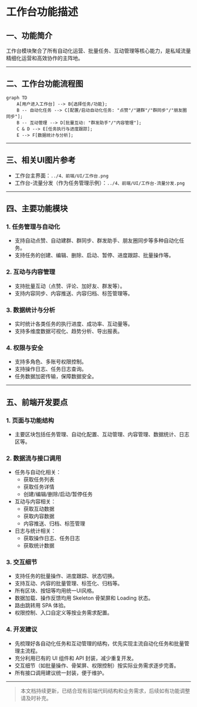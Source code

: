 # 工作台功能描述

## 一、功能简介
工作台模块聚合了所有自动化运营、批量任务、互动管理等核心能力，是私域流量精细化运营和高效协作的主阵地。

---

## 二、工作台功能流程图

```mermaid
graph TD
    A[用户进入工作台] --> B{选择任务/功能};
    B -- 自动化任务 --> C[配置/启动自动化任务: "点赞"/"建群"/"群同步"/"朋友圈同步"];
    B -- 互动管理 --> D[批量互动: "群发助手"/"内容管理"];
    C & D --> E[任务执行与进度跟踪];
    E --> F[数据统计与分析];
```

---

## 三、相关UI图片参考
- 工作台主界面：`../4、前端/UI/工作台.png`
- 工作台-流量分发（作为任务管理示例）：`../4、前端/UI/工作台-流量分发.png`

---

## 四、主要功能模块

### 1. 任务管理与自动化
- 支持自动点赞、自动建群、群同步、群发助手、朋友圈同步等多种自动化任务。
- 支持任务的创建、编辑、删除、启动、暂停、进度跟踪、批量操作等。

### 2. 互动与内容管理
- 支持批量互动（点赞、评论、加好友、群发等）。
- 支持内容同步、内容推送、内容归档、标签管理等。

### 3. 数据统计与分析
- 实时统计各类任务的执行进度、成功率、互动量等。
- 支持多维度数据可视化、趋势分析、导出报表。

### 4. 权限与安全
- 支持多角色、多账号权限控制。
- 支持操作日志、任务日志查询。
- 任务数据加密传输，保障数据安全。

---

## 五、前端开发要点

### 1. 页面与功能结构
- 主要区块包括任务管理、自动化配置、互动管理、内容管理、数据统计、日志区等。

### 2. 数据流与接口调用
- 任务与自动化相关：
  - 获取任务列表
  - 获取任务详情
  - 创建/编辑/删除/启动/暂停任务
- 互动与内容相关：
  - 获取互动数据
  - 获取内容数据
  - 内容推送、归档、标签管理
- 日志与统计相关：
  - 获取操作日志、任务日志
  - 获取统计数据

### 3. 交互细节
- 支持任务的批量操作、进度跟踪、状态切换。
- 支持互动、内容的批量管理、标签化、归档等。
- 所有区块、按钮等均用统一UI风格。
- 数据加载、操作反馈均用 Skeleton 骨架屏和 Loading 状态。
- 路由跳转用 SPA 体验。
- 权限控制、入口自定义等按业务需求配置。

### 4. 开发建议
- 先梳理好各自动化任务和互动管理的结构，优先实现主流自动化任务和批量管理主流程。
- 充分利用已有的 UI 组件和 API 封装，减少重复开发。
- 交互细节（如批量操作、骨架屏、权限控制）按实际业务需求逐步完善。
- 所有接口调用建议统一封装，便于维护。

---

> 本文档持续更新，已结合现有前端代码结构和业务需求，后续如有功能调整请及时补充。 